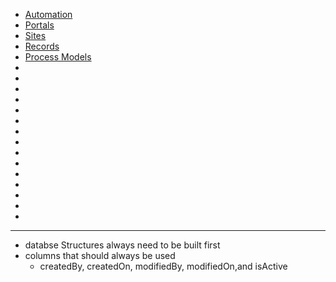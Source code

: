 
- [Automation](./Automation/Automation.md)
- [Portals](./Portals/PORTALS.md)
- [Sites](./Sites/SITES.md)
- [Records](./Records/RECORDS.md)
- [Process Models](./ProcessModels/ProcessModels.md)
- []()
- []()
- []()
- []()
- []()
- []()
- []()
- []()
- []()
- []()
- []()
- []()
- []()
- []()
- []()

---
- databse Structures always need to be built first
- columns that should always be used
    - createdBy, createdOn, modifiedBy, modifiedOn,and isActive